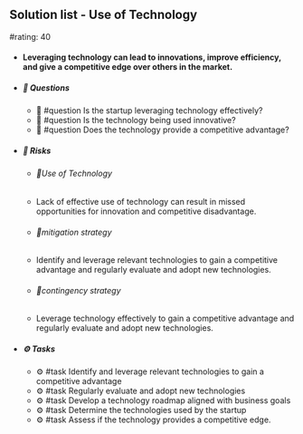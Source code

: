 ## Solution list - Use of Technology
#rating: 40
- #### Leveraging technology can lead to innovations, improve efficiency, and give a competitive edge over others in the market.
- ##### 💭 Questions
  - 💭 #question Is the startup leveraging technology effectively?
  - 💭 #question Is the technology being used innovative?
  - 💭 #question Does the technology provide a competitive advantage?
- ##### 🚨 Risks
  - ###### 🚨Use of Technology
  - Lack of effective use of technology can result in missed opportunities for innovation and competitive disadvantage.
  - ###### 🚨mitigation strategy
  - Identify and leverage relevant technologies to gain a competitive advantage and regularly evaluate and adopt new technologies.
  - ###### 🚨contingency strategy
  - Leverage technology effectively to gain a competitive advantage and regularly evaluate and adopt new technologies.
- ##### ⚙️ Tasks
  - ⚙️ #task Identify and leverage relevant technologies to gain a competitive advantage
  - ⚙️ #task  Regularly evaluate and adopt new technologies
  - ⚙️ #task  Develop a technology roadmap aligned with business goals
  - ⚙️ #task Determine the technologies used by the startup
  - ⚙️ #task  Assess if the technology provides a competitive edge.


